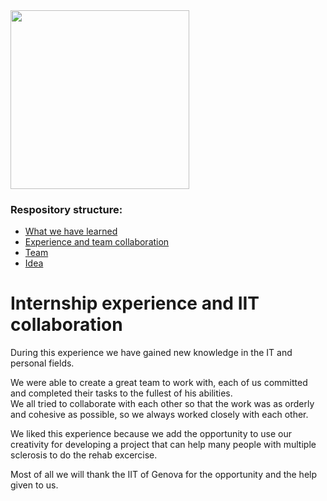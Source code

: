  <img title="" src="https://cdn.discordapp.com/attachments/816631707817869323/816632585970122752/LogoPNG.png" alt="" data-align="center" width="286">

### Respository structure:
* [What we have learned](https://github.com/PCTO-OneTwoCode/about-us/blob/main/WhatWeLearned.md)
* [Experience and team collaboration](https://github.com/PCTO-OneTwoCode/about-us/blob/main/ExperienceAndCollaboration.md)
* [Team](https://github.com/PCTO-OneTwoCode/about-us/blob/main/README.md)
* [Idea](https://github.com/PCTO-OneTwoCode/about-us/blob/main/Idea.md)

# Internship experience and IIT collaboration
During this experience we have gained new knowledge in the IT and personal fields.

We were able to create a great team to work with, each of us committed and completed their tasks to the fullest of his abilities.    
We all tried to collaborate with each other so that the work was as orderly and cohesive as possible, so we always worked closely with each other. 

We liked this experience because we add the opportunity to use our creativity for developing a project that can help many people with multiple sclerosis to do the rehab excercise.

Most of all we will thank the IIT of Genova for the opportunity and the help given to us.
